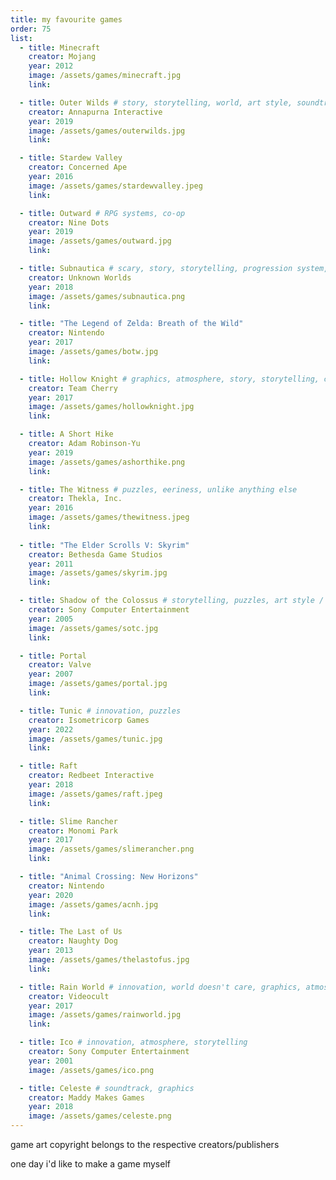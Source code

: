 ```yaml
---
title: my favourite games
order: 75
list:
  - title: Minecraft
    creator: Mojang
    year: 2012
    image: /assets/games/minecraft.jpg
    link: 

  - title: Outer Wilds # story, storytelling, world, art style, soundtrack
    creator: Annapurna Interactive
    year: 2019
    image: /assets/games/outerwilds.jpg
    link:

  - title: Stardew Valley
    creator: Concerned Ape
    year: 2016
    image: /assets/games/stardewvalley.jpeg
    link: 

  - title: Outward # RPG systems, co-op
    creator: Nine Dots
    year: 2019
    image: /assets/games/outward.jpg
    link: 

  - title: Subnautica # scary, story, storytelling, progression system, world
    creator: Unknown Worlds
    year: 2018
    image: /assets/games/subnautica.png
    link: 

  - title: "The Legend of Zelda: Breath of the Wild"
    creator: Nintendo
    year: 2017
    image: /assets/games/botw.jpg
    link: 

  - title: Hollow Knight # graphics, atmosphere, story, storytelling, combat, upgrade systems
    creator: Team Cherry
    year: 2017
    image: /assets/games/hollowknight.jpg
    link: 

  - title: A Short Hike
    creator: Adam Robinson-Yu
    year: 2019
    image: /assets/games/ashorthike.png
    link: 

  - title: The Witness # puzzles, eeriness, unlike anything else
    creator: Thekla, Inc.
    year: 2016
    image: /assets/games/thewitness.jpeg
    link: 
    
  - title: "The Elder Scrolls V: Skyrim"
    creator: Bethesda Game Studios
    year: 2011
    image: /assets/games/skyrim.jpg
    link: 

  - title: Shadow of the Colossus # storytelling, puzzles, art style / atmosphere
    creator: Sony Computer Entertainment
    year: 2005
    image: /assets/games/sotc.jpg
    link: 

  - title: Portal
    creator: Valve
    year: 2007
    image: /assets/games/portal.jpg
    link: 

  - title: Tunic # innovation, puzzles
    creator: Isometricorp Games
    year: 2022
    image: /assets/games/tunic.jpg
    link: 

  - title: Raft
    creator: Redbeet Interactive
    year: 2018
    image: /assets/games/raft.jpeg
    link: 

  - title: Slime Rancher
    creator: Monomi Park
    year: 2017
    image: /assets/games/slimerancher.png
    link: 

  - title: "Animal Crossing: New Horizons"
    creator: Nintendo
    year: 2020
    image: /assets/games/acnh.jpg
    link: 

  - title: The Last of Us
    creator: Naughty Dog
    year: 2013
    image: /assets/games/thelastofus.jpg
    link: 

  - title: Rain World # innovation, world doesn't care, graphics, atmosphere
    creator: Videocult
    year: 2017
    image: /assets/games/rainworld.jpg
    link: 

  - title: Ico # innovation, atmosphere, storytelling
    creator: Sony Computer Entertainment
    year: 2001
    image: /assets/games/ico.png

  - title: Celeste # soundtrack, graphics
    creator: Maddy Makes Games
    year: 2018
    image: /assets/games/celeste.png
---
```


<div class="small-text">game art copyright belongs to the respective creators/publishers</div>

one day i'd like to make a game myself

<!-- Other favourites include Minecraft, Stardew Valley, Celeste, Portal, Skyrim, A Short Hike, The Last of Us, Slime Rancher, Ico

These games did something interesting

Growing up with 3 older brothers I've always had games in the house.

any game i've ever played has inspired me

but these ones particularly -->